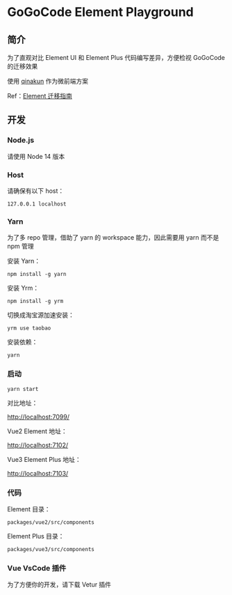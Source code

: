 # GoGoCode Element Playground

## 简介

为了直观对比 Element UI 和 Element Plus 代码编写差异，方便检视 GoGoCode 的迁移效果

使用 [qinakun](https://github.com/umijs/qiankun) 作为微前端方案

Ref：[Element 迁移指南](https://github.com/element-plus/element-plus/discussions/5658)

## 开发

### Node.js

请使用 Node 14 版本

### Host

请确保有以下 host：

`127.0.0.1 localhost`

### Yarn

为了多 repo 管理，借助了 yarn 的 workspace 能力，因此需要用 yarn 而不是 npm 管理

安装 Yarn：

`npm install -g yarn`

安装 Yrm：

`npm install -g yrm`

切换成淘宝源加速安装：

`yrm use taobao`

安装依赖：

`yarn`

### 启动

`yarn start`

对比地址：

[http://localhost:7099/](http://localhost:7099/)

Vue2 Element 地址：

[http://localhost:7102/](http://localhost:7102/)

Vue3 Element Plus 地址：

[http://localhost:7103/](http://localhost:7103/)

### 代码

Element 目录：

`packages/vue2/src/components`

Element Plus 目录：

`packages/vue3/src/components`


### Vue VsCode 插件

为了方便你的开发，请下载 Vetur 插件
